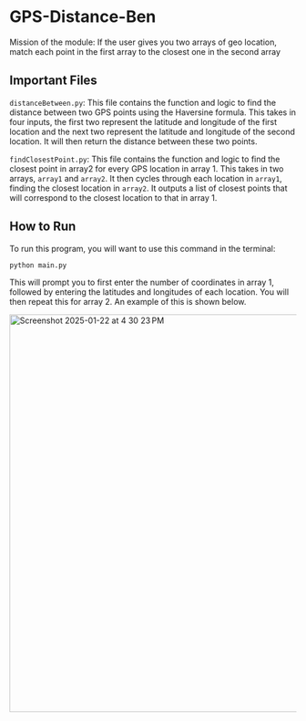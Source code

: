# GPS-Distance-Ben
Mission of the module:  If the user gives you two arrays of geo location, match each point in the first array to the closest one in the second array

## Important Files
`distanceBetween.py`: This file contains the function and logic to find the distance between two GPS points using the Haversine formula. This takes in four inputs, the first two represent the latitude and longitude of the first location and the next two represent the latitude and longitude of the second location. It will then return the distance between these two points.  

`findClosestPoint.py`: This file contains the function and logic to find the closest point in array2 for every GPS location in array 1. This takes in two arrays, `array1` and `array2`. It then cycles through each location in `array1`, finding the closest location in `array2`. It outputs a list of closest points that will correspond to the closest location to that in array 1. 


## How to Run
To run this program, you will want to use this command in the terminal:

`python main.py`

This will prompt you to first enter the number of coordinates in array 1, followed by entering the latitudes and longitudes of each location. You will then repeat this for array 2. An example of this is shown below.

<img width="697" alt="Screenshot 2025-01-22 at 4 30 23 PM" src="https://github.com/user-attachments/assets/264e42e2-5cea-4228-946e-13741e858593" />

